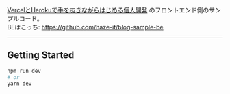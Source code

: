 [VercelとHerokuで手を抜きながらはじめる個人開発](https://tech.smartcamp.co.jp/entry/vercel-and-heroku-dev) のフロントエンド側のサンプルコード。  
BEはこっち: https://github.com/haze-it/blog-sample-be

---

## Getting Started

```bash
npm run dev
# or
yarn dev
```
